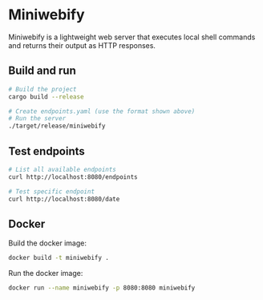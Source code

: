 # Miniwebify

Miniwebify is a lightweight web server that executes local shell commands and returns their output as HTTP responses.

## Build and run

```bash
# Build the project
cargo build --release

# Create endpoints.yaml (use the format shown above)
# Run the server
./target/release/miniwebify
```


## Test endpoints

```bash
# List all available endpoints
curl http://localhost:8080/endpoints

# Test specific endpoint
curl http://localhost:8080/date
```


## Docker

Build the docker image:

```bash
docker build -t miniwebify .
```

Run the docker image:

```bash
docker run --name miniwebify -p 8080:8080 miniwebify
```
